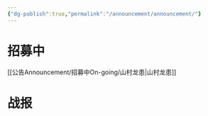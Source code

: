 ```yaml
---
{"dg-publish":true,"permalink":"/announcement/announcement/"}
---
```


# 招募中
[[公告Announcement/招募中On-going/山村龙患\|山村龙患]]

# 战报

